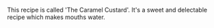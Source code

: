 This recipe is called 'The Caramel Custard'. It's a sweet and delectable recipe which makes mouths water.